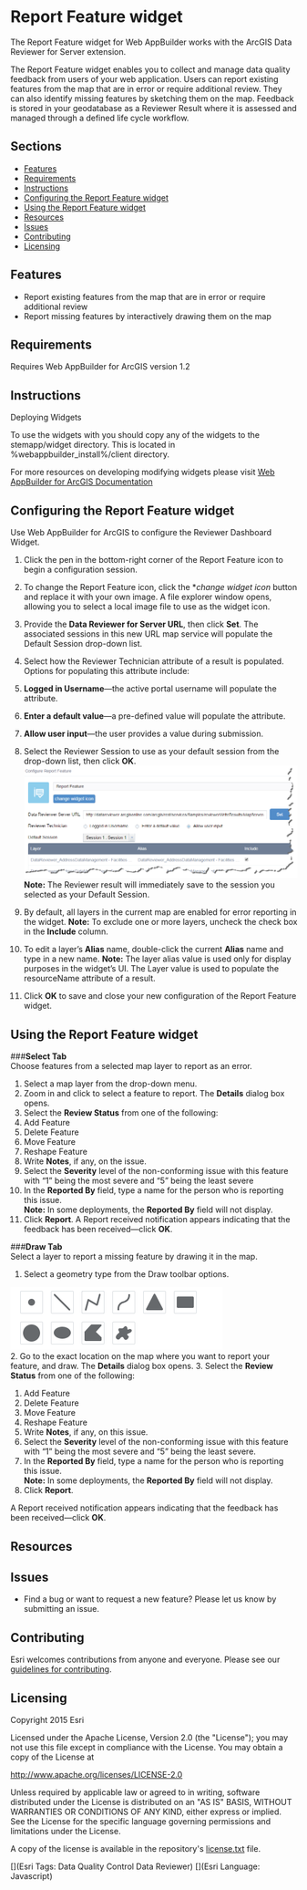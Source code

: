 # Report Feature widget
The Report Feature widget for Web AppBuilder works with the ArcGIS Data Reviewer for Server extension.

The Report Feature widget enables you to collect and manage data quality feedback from users of your web application. Users can report existing features from the map that are in error or require additional review. They can also identify missing features by sketching them on the map. Feedback is stored in your geodatabase as a Reviewer Result where it is assessed and managed through a defined life cycle workflow.

## Sections

* [Features](#features)
* [Requirements](#requirements)
* [Instructions](#instructions)
* [Configuring the Report Feature widget]()
* [Using the Report Feature widget]()
* [Resources](#resources)
* [Issues](#issues)
* [Contributing](#contributing)
* [Licensing](#licensing)

## Features
* Report existing features from the map that are in error or require additional review
* Report missing features by interactively drawing them on the map

## Requirements
Requires Web AppBuilder for ArcGIS version 1.2

## Instructions
Deploying Widgets

To use the widgets with you should copy any of the widgets to the stemapp/widget directory. This is located in %webappbuilder_install%/client directory.

For more resources on developing modifying widgets please visit
[Web AppBuilder for ArcGIS Documentation](http://doc.arcgis.com/en/web-appbuilder/)

## Configuring the Report Feature widget

Use Web AppBuilder for ArcGIS to configure the Reviewer Dashboard Widget.

1.	Click the pen in the bottom-right corner of the Report Feature icon to begin a configuration session.
2.	To change the Report Feature icon, click the **change widget icon* button and replace it with your own image. A file explorer window opens, allowing you to select a local image file to use as the widget icon.
3.	Provide the **Data Reviewer for Server URL**, then click **Set**.
The associated sessions in this new URL map service will populate the Default Session drop-down list.
4.	Select how the Reviewer Technician attribute of a result is populated. Options for populating this attribute include: 
  1.	**Logged in Username**—the active portal username will populate the attribute.
  2.	**Enter a default value**—a pre-defined value will populate the attribute.
  3.	**Allow user input**—the user provides a value during submission.
5.	Select the Reviewer Session to use as your default session from the drop-down list, then click **OK**.
![Configure Report Feature screenshot](./Screenshots/ReportFeatureConfigurationScreenshot.png)   
**Note:** The Reviewer result will immediately save to the session you selected as your Default Session.

6.	By default, all layers in the current map are enabled for error reporting in the widget.
**Note:** To exclude one or more layers, uncheck the check box in the **Include** column.
7.	To edit a layer’s **Alias** name, double-click the current **Alias** name and type in a new name. 
**Note:** The layer alias value is used only for display purposes in the widget’s UI. The Layer value is used to populate the resourceName attribute of a result.
8.	Click **OK** to save and close your new configuration of the Report Feature widget.

## Using the Report Feature widget
###**Select Tab**   
Choose features from a selected map layer to report as an error.

1.	Select a map layer from the drop-down menu.
2.	Zoom in and click to select a feature to report. The **Details** dialog box opens.
3.	Select the **Review Status** from one of the following:
  1.	Add Feature
  2.	Delete Feature
  3.	Move Feature
  4.	Reshape Feature
4.	Write **Notes**, if any, on the issue.
5.	Select the **Severity** level of the non-conforming issue with this feature with “1” being the most severe and “5” being the least severe
6.	In the **Reported By** field, type a name for the person who is reporting this issue.   
**Note:** In some deployments, the **Reported By** field will not display.
7.	Click **Report**.
A Report received notification appears indicating that the feedback has been received&mdash;click **OK**. 

###**Draw Tab**   
Select a layer to report a missing feature by drawing it in the map.

1.	Select a geometry type from the Draw toolbar options.

![Missing Feature Toolbar screenshot](./Screenshots/ReportFeatureDrawToolbarScreenshot.png)   
2.	Go to the exact location on the map where you want to report your feature, and draw. The **Details** dialog box opens.
3.	Select the **Review Status** from one of the following:
  1.	Add Feature
  2.	Delete Feature
  3.	Move Feature
  4.	Reshape Feature
4.	Write **Notes**, if any, on this issue.
5.	Select the **Severity** level of the non-conforming issue with this feature with “1” being the most severe and “5” being the least severe.
6.	In the **Reported By** field, type a name for the person who is reporting this issue.   
**Note:** In some deployments, the **Reported By** field will not display.
7.	Click **Report**.

A Report received notification appears indicating that the feedback has been received&mdash;click **OK**. 

## Resources

## Issues
* Find a bug or want to request a new feature?  Please let us know by submitting an issue.

## Contributing
Esri welcomes contributions from anyone and everyone. Please see our [guidelines for contributing](https://github.com/esri/contributing).


## Licensing
Copyright 2015 Esri

Licensed under the Apache License, Version 2.0 (the "License");
you may not use this file except in compliance with the License.
You may obtain a copy of the License at

   http://www.apache.org/licenses/LICENSE-2.0

Unless required by applicable law or agreed to in writing, software
distributed under the License is distributed on an "AS IS" BASIS,
WITHOUT WARRANTIES OR CONDITIONS OF ANY KIND, either express or implied.
See the License for the specific language governing permissions and
limitations under the License.

A copy of the license is available in the repository's
[license.txt](../LICENSE) file.

[](Esri Tags: Data Quality Control Data Reviewer)
[](Esri Language: Javascript)
